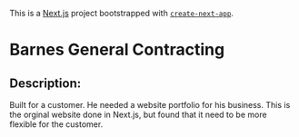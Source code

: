This is a [Next.js](https://nextjs.org/) project bootstrapped with [`create-next-app`](https://github.com/vercel/next.js/tree/canary/packages/create-next-app).

# Barnes General Contracting

## Description:
Built for a customer. He needed a website portfolio for his business. This is the orginal website done in Next.js, but found that it need to be more flexible for the customer.


